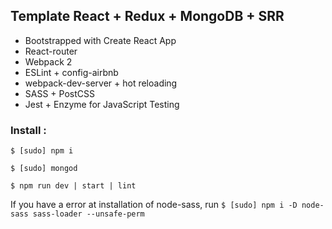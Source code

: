 ## Template React + Redux + MongoDB + SRR

- Bootstrapped with Create React App
- React-router
- Webpack 2
- ESLint + config-airbnb
- webpack-dev-server + hot reloading
- SASS + PostCSS
- Jest + Enzyme for JavaScript Testing

### Install :
`$ [sudo] npm i`

`$ [sudo] mongod`

`$ npm run dev | start | lint`

If you have a error at installation of node-sass, run `$ [sudo] npm i -D node-sass sass-loader --unsafe-perm`